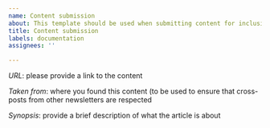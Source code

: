 ```yaml
---
name: Content submission
about: This template should be used when submitting content for inclusion in the diaries
title: Content submission
labels: documentation
assignees: ''

---
```


*URL*: please provide a link to the content

*Taken from*: where you found this content (to be used to ensure that cross-posts from other newsletters are respected

*Synopsis*: provide a brief description of what the article is about
